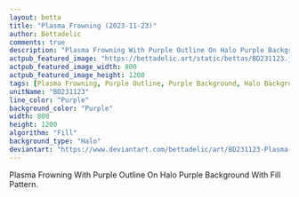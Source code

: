 ```yaml
---
layout: betta
title: "Plasma Frowning (2023-11-23)"
author: Bettadelic
comments: true
description: "Plasma Frowning With Purple Outline On Halo Purple Background With Fill Pattern."
actpub_featured_image: "https://bettadelic.art/static/bettas/BD231123.jpg"
actpub_featured_image_width: 800
actpub_featured_image_height: 1200
tags: [Plasma Frowning, Purple Outline, Purple Background, Halo Background Pattern, Fill Pattern, November 2023]
unitName: "BD231123"
line_color: "Purple"
background_color: "Purple"
width: 800
height: 1200
algorithm: "Fill"
background_type: "Halo"
deviantart: "https://www.deviantart.com/bettadelic/art/BD231123-Plasma-Frowning-2023-11-23-996715049"
---
```


Plasma Frowning With Purple Outline On Halo Purple Background With Fill Pattern.
